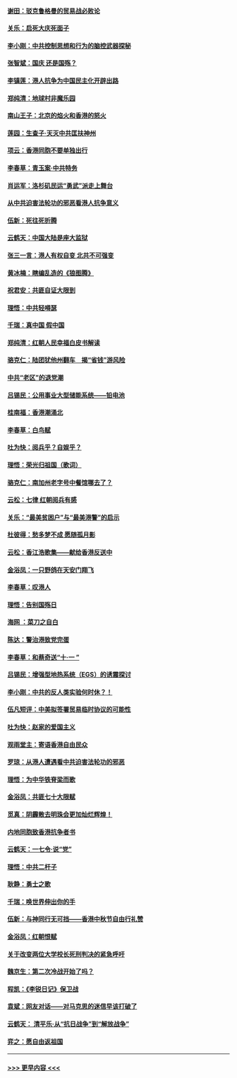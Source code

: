 #### [谢田：驳克鲁格曼的贸易战必败论](../pages/nsc993/n11555840.md?t=09302211) 
#### [关乐：启死大庆死面子](../pages/nsc993/n11556823.md?t=09302211) 
#### [李小刚：中共控制思想和行为的脑控武器探秘](../pages/nsc993/n11556776.md?t=09302211) 
#### [张智斌：国庆  还是国殇？](../pages/nsc993/n11556617.md?t=09302211) 
#### [李镇莲：港人抗争为中国民主化开辟出路](../pages/nsc993/n11556570.md?t=09302211) 
#### [郑纯清：地球村非魔乐园](../pages/nsc993/n11555415.md?t=09302211) 
#### [南山王子：北京的焰火和香港的怒火](../pages/nsc993/n11555318.md?t=09302211) 
#### [莲园：生查子·天灭中共匡扶神州](../pages/nsc993/n11555302.md?t=09302211) 
#### [项云：香港同胞不要单独出行](../pages/nsc993/n11555276.md?t=09302211) 
#### [李春草：青玉案‧中共特务](../pages/nsc993/n11552356.md?t=09302211) 
#### [肖运军：洛杉矶民运“勇武”派走上舞台](../pages/nsc993/n11551595.md?t=09302211) 
#### [从中共迫害法轮功的邪恶看港人抗争意义](../pages/nsc993/n11540858.md?t=09302211) 
#### [伍新：死往死折腾](../pages/nsc993/n11550174.md?t=09302211) 
#### [云鹤天：中国大陆是座大监狱](../pages/nsc993/n11550155.md?t=09302211) 
#### [张三一言：港人有权自变 北共不可强变](../pages/nsc993/n11550132.md?t=09302211) 
#### [黄冰楠：瞎编乱造的《狼图腾》](../pages/nsc993/n11550082.md?t=09302211) 
#### [祝君安：共匪自证大限到](../pages/nsc993/n11550041.md?t=09302211) 
#### [理悟：中共轻嘚瑟](../pages/nsc993/n11547978.md?t=09302211) 
#### [千瑞：真中国 假中国](../pages/nsc993/n11547865.md?t=09302211) 
#### [郑纯清：红朝人民幸福白皮书解读](../pages/nsc993/n11547499.md?t=09302211) 
#### [骆克仁：陆团犹他州翻车　揭“省钱”游风险](../pages/nsc993/n11546977.md?t=09302211) 
#### [中共“老区”的退党潮](../pages/nsc993/n11545995.md?t=09302211) 
#### [吕锡民：公用事业大型储能系统——铅电池](../pages/nsc993/n11545701.md?t=09302211) 
#### [桂南福：香港潮涌北](../pages/nsc993/n11545682.md?t=09302211) 
#### [李春草：白鸟赋](../pages/nsc993/n11545663.md?t=09302211) 
#### [吐为快：阅兵乎？自娱乎？](../pages/nsc993/n11545625.md?t=09302211) 
#### [理悟：荣光归祖国（歌词）](../pages/nsc993/n11545616.md?t=09302211) 
#### [骆克仁：南加州老字号中餐馆哪去了？](../pages/nsc993/n11545120.md?t=09302211) 
#### [云松：七律 红朝阅兵有感](../pages/nsc993/n11542394.md?t=09302211) 
#### [关乐：“最美贫困户”与“最美港警”的启示](../pages/nsc993/n11542252.md?t=09302211) 
#### [杜彼得：愁多梦不成 愿随孤月影](../pages/nsc993/n11540296.md?t=09302211) 
#### [云松：香江浩歌集——献给香港反送中](../pages/nsc993/n11540149.md?t=09302211) 
#### [金浴凤：一只野鸽在天安门翔飞](../pages/nsc993/n11540280.md?t=09302211) 
#### [李春草：叹港人](../pages/nsc993/n11540119.md?t=09302211) 
#### [理悟：告别国殇日](../pages/nsc993/n11539610.md?t=09302211) 
#### [海网 ：菜刀之自白](../pages/nsc993/n11539597.md?t=09302211) 
#### [陈达：警治港致党完蛋](../pages/nsc993/n11538127.md?t=09302211) 
#### [李春草：和蔡奇送“十·一 ”](../pages/nsc993/n11537810.md?t=09302211) 
#### [吕锡民：增强型地热系统（EGS）的诱震探讨](../pages/nsc993/n11537765.md?t=09302211) 
#### [李小刚：中共的反人类实验何时休？！](../pages/nsc993/n11537669.md?t=09302211) 
#### [伍凡短评：中美拟签署贸易临时协议的可能性](../pages/nsc993/n11536773.md?t=09302211) 
#### [吐为快：赵家的爱国主义](../pages/nsc993/n11536750.md?t=09302211) 
#### [观雨堂主：寄语香港自由民众](../pages/nsc993/n11536735.md?t=09302211) 
#### [罗琼：从港人遭遇看中共迫害法轮功的邪恶](../pages/nsc993/n11507862.md?t=09302211) 
#### [理悟：为中华铁脊梁而歌](../pages/nsc993/n11534458.md?t=09302211) 
#### [金浴凤：共匪七十大限赋](../pages/nsc993/n11534434.md?t=09302211) 
#### [觅真：阴霾散去明珠会更加灿烂辉煌！](../pages/nsc993/n11531858.md?t=09302211) 
#### [内地同胞致香港抗争者书](../pages/nsc993/n11531645.md?t=09302211) 
#### [云鹤天：一七令‧说“党”](../pages/nsc993/n11529099.md?t=09302211) 
#### [理悟：中共二杆子](../pages/nsc993/n11529046.md?t=09302211) 
#### [耿静：勇士之歌](../pages/nsc993/n11527562.md?t=09302211) 
#### [千瑞：唤世界伸出你的手](../pages/nsc993/n11526942.md?t=09302211) 
#### [伍新：与神同行无可挡——香港中秋节自由行礼赞](../pages/nsc993/n11526801.md?t=09302211) 
#### [金浴凤：红朝恨赋](../pages/nsc993/n11524312.md?t=09302211) 
#### [关于改变两位大学校长死刑判决的紧急呼吁](../pages/nsc993/n11524103.md?t=09302211) 
#### [魏京生：第二次冷战开始了吗？](../pages/nsc993/n11524023.md?t=09302211) 
#### [程凯：《李锐日记》保卫战](../pages/nsc993/n11522922.md?t=09302211) 
#### [袁斌：网友对话——对马克思的迷信早该打破了](../pages/nsc993/n11522561.md?t=09302211) 
#### [云鹤天： 清平乐‧从“抗日战争”到“解放战争”](../pages/nsc993/n11522917.md?t=09302211) 
#### [弈之：愿自由返祖国](../pages/nsc993/n11522810.md?t=09302211) 

----
#### [ >>> 更早内容 <<< ](../indexes/nsc993-earlier.md)
